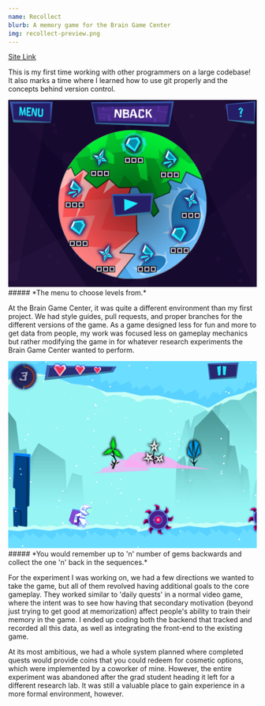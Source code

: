 ```yaml
---
name: Recollect
blurb: A memory game for the Brain Game Center
img: recollect-preview.png
---
```

[Site Link](https://braingamecenter.ucr.edu/games/recollect/)

This is my first time working with other programmers on a large codebase! It also marks a time where I learned how to use git properly and the concepts behind version control.

<img src="../assets/images/recollect-menu.png" alt="Screenshot of Recollect's menu" width="600px"/>
##### *The menu to choose levels from.*

At the Brain Game Center, it was quite a different environment than my first project. We had style guides, pull requests, and proper branches for the different versions of the game. As a game designed less for fun and more to get data from people, my work was focused less on gameplay mechanics but rather modifying the game in for whatever research experiments the Brain Game Center wanted to perform.

<img src="../assets/images/recollect-gameplay.png" alt="Screenshot of Recollect's gameplay" width="600px"/>
##### *You would remember up to 'n' number of gems backwards and collect the one 'n' back in the sequences.*

For the experiment I was working on, we had a few directions we wanted to take the game, but all of them revolved having additional goals to the core gameplay. They worked similar to 'daily quests' in a normal video game, where the intent was to see how having that secondary motivation (beyond just trying to get good at memorization) affect people's ability to train their memory in the game. I ended up coding both the backend that tracked and recorded all this data, as well as integrating the front-end to the existing game.

At its most ambitious, we had a whole system planned where completed quests would provide coins that you could redeem for cosmetic options, which were implemented by a coworker of mine. However, the entire experiment was abandoned after the grad student heading it left for a different research lab. It was still a valuable place to gain experience in a more formal environment, however.



